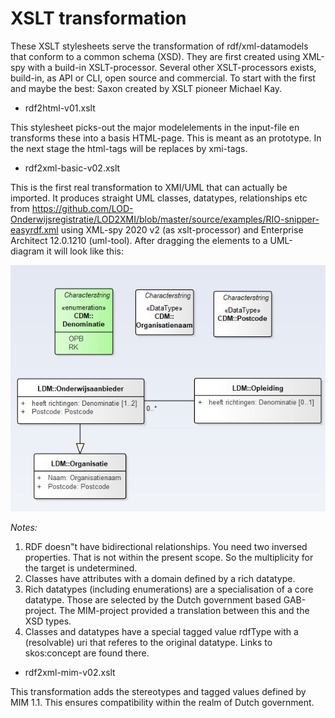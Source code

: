 # XSLT transformation

These XSLT stylesheets  serve the transformation of rdf/xml-datamodels that conform to a common schema (XSD). They are first created  using XML-spy with a build-in XSLT-processor. Several other XSLT-processors exists, build-in, as API or CLI, open source and commercial. To start with the first and maybe the best: Saxon created by XSLT pioneer Michael Kay. 

* rdf2html-v01.xslt  

This stylesheet picks-out the major modelelements in the input-file en transforms these into a basis HTML-page. This is meant as an prototype. In the next stage the html-tags will be replaces by xmi-tags.

* rdf2xml-basic-v02.xslt 

This is the first real transformation to XMI/UML that can actually be imported. It produces straight UML classes, datatypes, relationships etc from https://github.com/LOD-Onderwijsregistratie/LOD2XMI/blob/master/source/examples/RIO-snipper-easyrdf.xml using 
XML-spy 2020 v2 (as xslt-processor) and Enterprise Architect 12.0.1210 (uml-tool). After dragging the elements to a UML-diagram it will look like this:

![]( https://github.com/LOD-Onderwijsregistratie/LOD2XMI/blob/master/source/xslt/figuur03.JPG "figure 3. result basic")

*Notes:* 
1. RDF doesn"t have bidirectional relationships. You need two inversed properties. That is not within the present scope. So the multiplicity for the target is undetermined.
2. Classes have attributes with a domain defined by a rich datatype. 
3. Rich datatypes (including enumerations) are a specialisation of a core datatype. Those are selected by the Dutch government based GAB-project. The MIM-project provided a translation between this and the XSD types.
4. Classes and datatypes have a special tagged value rdfType with a (resolvable) uri that referes to the original datatype. Links to skos:concept are found there.
                
* rdf2xml-mim-v02.xslt 

This transformation adds the stereotypes and tagged values defined by MIM 1.1. This ensures compatibility within the realm of Dutch government. 


